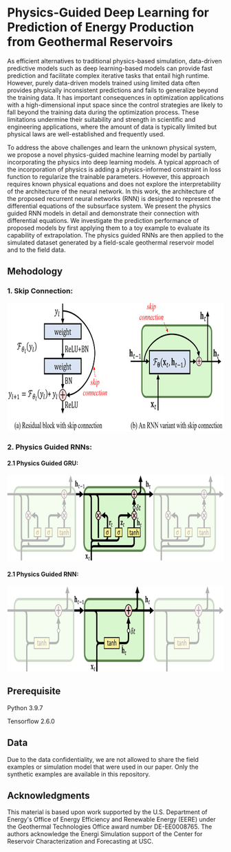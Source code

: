 # Physics-Guided Deep Learning for Prediction of Energy Production from Geothermal Reservoirs
As efficient alternatives to traditional physics-based simulation, data-driven predictive models such as deep learning-based models can provide fast prediction and facilitate complex iterative tasks that entail high runtime. However, purely data-driven models trained using limited data often provides physically inconsistent predictions and fails to generalize beyond the training data. It has important consequences in optimization applications with a high-dimensional input space since the control strategies are likely to fall beyond the training data during the optimization process. These limitations undermine their suitability and strength in scientific and engineering applications, where the amount of data is typically limited but physical laws are well-established and frequently used. 

To address the above challenges and learn the unknown physical system, we propose a novel physics-guided machine learning model by partially incorporating the physics into deep learning models. A typical approach of the incorporation of physics is adding a physics-informed constraint in loss function to regularize the trainable parameters. However, this approach requires known physical equations and does not explore the interpretability of the architecture of the neural network. In this work, the architecture of the proposed recurrent neural networks (RNN) is designed to represent the differential equations of the subsurface system. We present the physics guided RNN models in detail and demonstrate their connection with differential equations. We investigate the prediction performance of proposed models by first applying them to a toy example to evaluate its capability of extrapolation. The physics guided RNNs are then applied to the simulated dataset generated by a field-scale geothermal reservoir model and to the field data. 



## Mehodology

### 1. Skip Connection:
<p align="center">
<img src="https://github.com/ZhenQin-USC/PhysicsGuidedRNN/blob/main/Image/SkipConnection.png" width="825" height="300">
</p>

### 2. Physics Guided RNNs:

#### 2.1 Physics Guided GRU:
<p align="center">
<img src="https://github.com/ZhenQin-USC/PhysicsGuidedRNN/blob/main/Image/PhyGRU.png" width="825" height="200">
</p>

#### 2.1 Physics Guided RNN:
<p align="center">
<img src="https://github.com/ZhenQin-USC/PhysicsGuidedRNN/blob/main/Image/PhyRNN.png" width="825" height="200">
</p>



## Prerequisite
Python 3.9.7

Tensorflow 2.6.0



## Data
Due to the data confidentiality, we are not allowed to share the field examples or simulation model that were used in our paper. Only the synthetic examples are available in this repository.



## Acknowledgments
This material is based upon work supported by the U.S. Department of Energy's Office of Energy Efficiency and Renewable Energy (EERE) under the Geothermal Technologies Office award number DE-EE0008765. The authors acknowledge the Energi Simulation support of the Center for Reservoir Characterization and Forecasting at USC.





